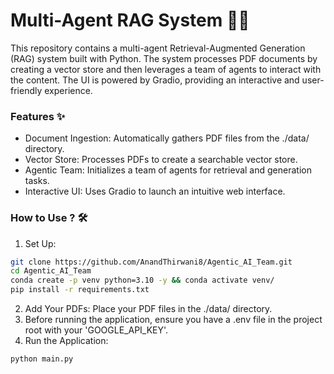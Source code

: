 # Multi-Agent RAG System 🚀🤖
This repository contains a multi-agent Retrieval-Augmented Generation (RAG) system built with Python. The system processes PDF documents by creating a vector store and then leverages a team of agents to interact with the content. The UI is powered by Gradio, providing an interactive and user-friendly experience.

### Features ✨
- Document Ingestion: Automatically gathers PDF files from the ./data/ directory.
- Vector Store: Processes PDFs to create a searchable vector store.
- Agentic Team: Initializes a team of agents for retrieval and generation tasks.
- Interactive UI: Uses Gradio to launch an intuitive web interface.

### How to Use ? 🛠
1. Set Up:
```bash
git clone https://github.com/AnandThirwani8/Agentic_AI_Team.git
cd Agentic_AI_Team
conda create -p venv python=3.10 -y && conda activate venv/
pip install -r requirements.txt
```
2. Add Your PDFs: Place your PDF files in the ./data/ directory.
3. Before running the application, ensure you have a .env file in the project root with your 'GOOGLE_API_KEY'.
4. Run the Application:
```bash
python main.py
```

